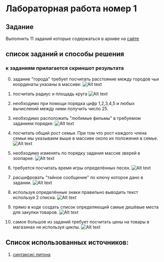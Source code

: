 # Лабораторная работа номер 1

## Задание

Выполнить 11 заданий которые содержаться в архиве на [сайте](https://evil-teacher.on.fleek.co/python/lab01/)

## список заданий и способы решения
### к заданиям прилагается скриншот результата
0. задание "города" требует посчитать расстояние между городов чьи координаты указаны в массиве:
![Alt text](image-2.png)
1. посчитать радиус и площадь круга
![Alt text](Screenshot_20240309_151647-1.png)
2. необходимо при помощи порядка цифр 1,2,3,4,5 и любых вычислений между ними получить число 25.

3. необходимо расположить "любимые фильмы" в требуемом заданием порядке:
![Alt text](Screenshot_20240309_152526-1.png)
4. посчитать общий рост семьи. При том что рост каждого члена семьи мы указываем выше в массиве около их положения в семье.
![Alt text](Screenshot_20240309_152654-1.png)
5. необходимо изменять по порядку задания массив зверей в зоопарке.
![Alt text](Screenshot_20240309_152740-1.png)
6. требуется посчитать время игры определённых песен.
![Alt text](Screenshot_20240309_152828-1.png)
7. расшифровать "тайное сообщение" по ключу которое дано в задании.
![Alt text](Screenshot_20240309_152857-1.png)
8. используя определённые знаки правильно выводить текст используя 2 списка.
![Alt text](Screenshot_20240309_152920-1.png)
9. прямо в коде создать список определяющий самые дешёвые места для закупки товаров.
![Alt text](Screenshot_20240302_152547-2.png)
10. самое большое из заданий требует посчитать цены на товары в магазинах не используя циклы.
![Alt text](Screenshot_20240309_152931-1.png)

## Список использованных источников:

1. [синтаксис питона](https://cs.mipt.ru/algo/lessons/lab2.html)
